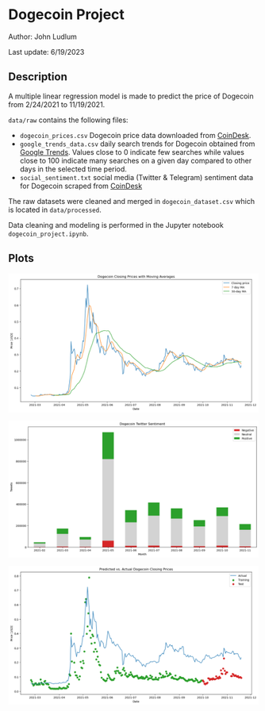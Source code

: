 # Dogecoin Project

Author: John Ludlum

Last update: 6/19/2023

## Description

A multiple linear regression model is made to predict the price of Dogecoin from 2/24/2021 to 11/19/2021.

`data/raw` contains the following files:

- `dogecoin_prices.csv` Dogecoin price data downloaded from [CoinDesk](https://www.coindesk.com/price/dogecoin/).
- `google_trends_data.csv` daily search trends for Dogecoin obtained from [Google Trends](https://trends.google.com/trends/explore?date=2021-02-24%202021-11-19&geo=US&q=dogecoin). Values close to 0 indicate few searches while values close to 100 indicate many searches on a given day compared to other days in the selected time period.
- `social_sentiment.txt` social media (Twitter & Telegram) sentiment data for Dogecoin scraped from [CoinDesk](https://www.coindesk.com/price/dogecoin/)

The raw datasets were cleaned and merged in `dogecoin_dataset.csv` which is located in `data/processed`. 

Data cleaning and modeling is performed in the Jupyter notebook `dogecoin_project.ipynb`.

## Plots

![Dogecoin prices](plots/dogecoin_prices.png)

![Twitter sentiment](plots\twitter_sentiment.png)

![Model predictions](plots\model_predictions.png)
